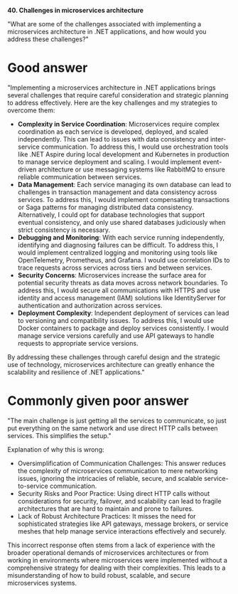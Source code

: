 **40. Challenges in microservices architecture**

"What are some of the challenges associated with implementing a microservices architecture in .NET applications, and how would you address these challenges?"

# Good answer

"Implementing a microservices architecture in .NET applications brings several challenges that require careful consideration and strategic planning to address effectively. Here are the key challenges and my strategies to overcome them:
- **Complexity in Service Coordination**: Microservices require complex coordination as each service is developed, deployed, and scaled independently. This can lead to issues with data consistency and inter-service communication. To address this, I would use orchestration tools like .NET Aspire during local development and Kubernetes in production to manage service deployment and scaling. I would implement event-driven architecture or use messaging systems like RabbitMQ to ensure reliable communication between services.
- **Data Management**: Each service managing its own database can lead to challenges in transaction management and data consistency across services. To address this, I would implement compensating transactions or Saga patterns for managing distributed data consistency. Alternatively, I could opt for database technologies that support eventual consistency, and only use shared databases judiciously when strict consistency is necessary.
- **Debugging and Monitoring**: With each service running independently, identifying and diagnosing failures can be difficult. To address this, I would implement centralized logging and monitoring using tools like OpenTelemetry, Prometheus, and Grafana. I would use correlation IDs to trace requests across services across tiers and between services.
- **Security Concerns**: Microservices increase the surface area for potential security threats as data moves across network boundaries. To address this, I would secure all communications with HTTPS and use identity and access management (IAM) solutions like IdentityServer for authentication and authorization across services.
- **Deployment Complexity**: Independent deployment of services can lead to versioning and compatibility issues. To address this, I would use Docker containers to package and deploy services consistently. I would manage service versions carefully and use API gateways to handle requests to appropriate service versions.

By addressing these challenges through careful design and the strategic use of technology, microservices architecture can greatly enhance the scalability and resilience of .NET applications."

# Commonly given poor answer

"The main challenge is just getting all the services to communicate, so just put everything on the same network and use direct HTTP calls between services. This simplifies the setup."

Explanation of why this is wrong:
- Oversimplification of Communication Challenges: This answer reduces the complexity of microservices communication to mere networking issues, ignoring the intricacies of reliable, secure, and scalable service-to-service communication.
- Security Risks and Poor Practice: Using direct HTTP calls without considerations for security, failover, and scalability can lead to fragile architectures that are hard to maintain and prone to failures.
- Lack of Robust Architecture Practices: It misses the need for sophisticated strategies like API gateways, message brokers, or service meshes that help manage service interactions effectively and securely.

This incorrect response often stems from a lack of experience with the broader operational demands of microservices architectures or from working in environments where microservices were implemented without a comprehensive strategy for dealing with their complexities. This leads to a misunderstanding of how to build robust, scalable, and secure microservices systems.
